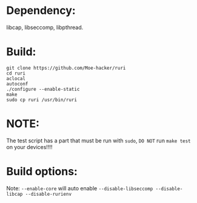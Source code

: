 # Dependency:
libcap, libseccomp, libpthread.      
# Build:
```
git clone https://github.com/Moe-hacker/ruri
cd ruri
aclocal
autoconf
./configure --enable-static
make
sudo cp ruri /usr/bin/ruri
```
# NOTE:
The test script has a part that must be run with `sudo`, `DO NOT` run `make test` on your devices!!!!      
# Build options:
Note: `--enable-core` will auto enable `--disable-libseccomp --disable-libcap --disable-rurienv`      
